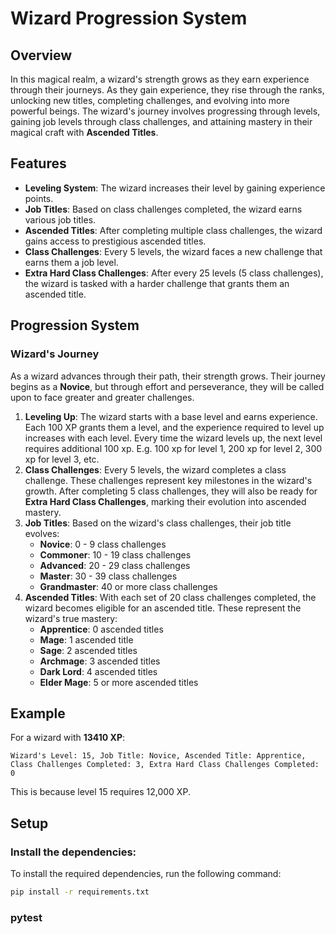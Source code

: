# Wizard Progression System

## Overview
In this magical realm, a wizard's strength grows as they earn experience through their journeys. As they gain experience, they rise through the ranks, unlocking new titles, completing challenges, and evolving into more powerful beings. The wizard's journey involves progressing through levels, gaining job levels through class challenges, and attaining mastery in their magical craft with **Ascended Titles**.

## Features
- **Leveling System**: The wizard increases their level by gaining experience points.
- **Job Titles**: Based on class challenges completed, the wizard earns various job titles.
- **Ascended Titles**: After completing multiple class challenges, the wizard gains access to prestigious ascended titles.
- **Class Challenges**: Every 5 levels, the wizard faces a new challenge that earns them a job level.
- **Extra Hard Class Challenges**: After every 25 levels (5 class challenges), the wizard is tasked with a harder challenge that grants them an ascended title.

## Progression System

### Wizard's Journey

As a wizard advances through their path, their strength grows. Their journey begins as a **Novice**, but through effort and perseverance, they will be called upon to face greater and greater challenges. 

1. **Leveling Up**: The wizard starts with a base level and earns experience. Each 100 XP grants them a level, and the experience required to level up increases with each level. Every time the wizard levels up, the next level requires additional 100 xp. E.g. 100 xp for level 1, 200 xp for level 2, 300 xp for level 3, etc.
2. **Class Challenges**: Every 5 levels, the wizard completes a class challenge. These challenges represent key milestones in the wizard's growth. After completing 5 class challenges, they will also be ready for **Extra Hard Class Challenges**, marking their evolution into ascended mastery.
3. **Job Titles**: Based on the wizard's class challenges, their job title evolves:
    - **Novice**: 0 - 9 class challenges
    - **Commoner**: 10 - 19 class challenges
    - **Advanced**: 20 - 29 class challenges
    - **Master**: 30 - 39 class challenges
    - **Grandmaster**: 40 or more class challenges
4. **Ascended Titles**: With each set of 20 class challenges completed, the wizard becomes eligible for an ascended title. These represent the wizard's true mastery:
    - **Apprentice**: 0 ascended titles
    - **Mage**: 1 ascended title
    - **Sage**: 2 ascended titles
    - **Archmage**: 3 ascended titles
    - **Dark Lord**: 4 ascended titles
    - **Elder Mage**: 5 or more ascended titles

## Example

For a wizard with **13410 XP**:

```text
Wizard's Level: 15, Job Title: Novice, Ascended Title: Apprentice, Class Challenges Completed: 3, Extra Hard Class Challenges Completed: 0
```

This is because level 15 requires 12,000 XP.

## Setup

### Install the dependencies:

To install the required dependencies, run the following command:

```bash
pip install -r requirements.txt
```

### pytest
